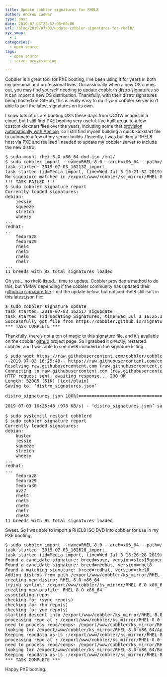 ```yaml
---
title: Update cobbler signatures for RHEL8
author: Andrew Ludwar
type: post
date: 2019-07-03T22:52:03+00:00
url: /blog/2019/07/03/update-cobbler-signatures-for-rhel8/
xyz_smap:
  - 1
categories:
  - open source
tags:
  - open source
  - server provisioning

---
```

Cobbler is a great tool for PXE booting, I&#8217;ve been using it for years in both my personal and professional lives. Occassionally when a new OS comes out, you may find yourself needing to update cobbler&#8217;s distro signatures so it can import a new OS distribution. Thankfully, with their distro signatures being hosted on GitHub, this is really easy to do if your cobbler server isn&#8217;t able to pull the latest signatures on its own.

I know lots of us are booting OS&#8217;s these days from QCOW images in a cloud, but I still find PXE booting very useful. I&#8217;ve built up quite a few custom kickstart files over the years, including some that [provision automatically with Ansible][1], so I still find myself building a quick kickstart file to automate a few of my server builds. Recently, I was building a RHEL8 host via PXE and realised I needed to update my cobbler server to include the new distro:

<pre class="">$ sudo mount rhel-8.0-x86_64-dvd.iso /mnt/
$ sudo cobbler import --name=RHEL-8.0 --arch=x86_64 --path=/mnt
task started: 2019-07-03_162132_import
task started (id=Media import, time=Wed Jul 3 16:21:32 2019)
No signature matched in /export/www/cobbler/ks_mirror/RHEL-8.0-x86_64
!!! TASK FAILED !!!
$ sudo cobbler signature report
Currently loaded signatures:
debian:
	jessie
	squeeze
	stretch
	wheezy
...
redhat:
..
	fedora28
	fedora29
	rhel4
	rhel5
	rhel6
	rhel7
...
11 breeds with 82 total signatures loaded</pre>

Oh yea&#8230; no rhel8 listed&#8230; time to update. Cobbler provides a method to do this, but YMMV depending if the cobbler community has updated their [github.io signature file][2]. I did the update below, but noticed rhel8 still isn&#8217;t in this latest.json file:

<pre class="">$ sudo cobbler signature update
task started: 2019-07-03_162517_sigupdate
task started (id=Updating Signatures, time=Wed Jul 3 16:25:17 2019)
Successfully got file from https://cobbler.github.io/signatures/2.8.x/latest.json
*** TASK COMPLETE ***</pre>

Thankfully, there&#8217;s not a ton of magic to this signature file, and it&#8217;s available on the cobbler [github][3] project page. So I grabbed it directly, restarted cobbler, and I was able to see rhel8 included in the signature listing.

<pre class="">$ sudo wget https://raw.githubusercontent.com/cobbler/cobbler/master/config/cobbler/distro_signatures.json -O distro_signatures.json
--2019-07-03 16:25:48-- https://raw.githubusercontent.com/cobbler/cobbler/master/config/cobbler/distro_signatures.json
Resolving raw.githubusercontent.com (raw.githubusercontent.com)... 151.101.52.133
Connecting to raw.githubusercontent.com (raw.githubusercontent.com)|151.101.52.133|:443... connected.
HTTP request sent, awaiting response... 200 OK
Length: 52085 (51K) [text/plain]
Saving to: ‘distro_signatures.json’

distro_signatures.json 100%[=========================================================================================================================================&gt;] 50.86K --.-KB/s in 0.05s

2019-07-03 16:25:48 (978 KB/s) - ‘distro_signatures.json’ saved [52085/52085]

$ sudo systemctl restart cobblerd
$ sudo cobbler signature report
Currently loaded signatures:
debian:
	buster
	jessie
	squeeze
	stretch
	wheezy
...
redhat:
...
	fedora28
	fedora29
	fedora30
	ovz7
	rhel4
	rhel5
	rhel6
	rhel7
	rhel8
11 breeds with 95 total signatures loaded</pre>

Sweet. So I was able to import a RHEL8 ISO DVD into cobbler for use in my PXE booting.

<pre class="">$ sudo cobbler import --name=RHEL-8.0 --arch=x86_64 --path=/mnt
task started: 2019-07-03_162628_import
task started (id=Media import, time=Wed Jul 3 16:26:28 2019)
Found a candidate signature: breed=suse, version=sles15generic
Found a candidate signature: breed=redhat, version=rhel8
Found a matching signature: breed=redhat, version=rhel8
Adding distros from path /export/www/cobbler/ks_mirror/RHEL-8.0-x86_64:
creating new distro: RHEL-8.0-x86_64
trying symlink: /export/www/cobbler/ks_mirror/RHEL-8.0-x86_64 -&gt; /export/www/cobbler/links/RHEL-8.0-x86_64
creating new profile: RHEL-8.0-x86_64
associating repos
checking for rsync repo(s)
checking for rhn repo(s)
checking for yum repo(s)
starting descent into /export/www/cobbler/ks_mirror/RHEL-8.0-x86_64 for RHEL-8.0-x86_64
processing repo at : /export/www/cobbler/ks_mirror/RHEL-8.0-x86_64/AppStream
need to process repo/comps: /export/www/cobbler/ks_mirror/RHEL-8.0-x86_64/AppStream
looking for /export/www/cobbler/ks_mirror/RHEL-8.0-x86_64/AppStream/repodata/*comps*.xml
Keeping repodata as-is :/export/www/cobbler/ks_mirror/RHEL-8.0-x86_64/AppStream/repodata
processing repo at : /export/www/cobbler/ks_mirror/RHEL-8.0-x86_64/BaseOS
need to process repo/comps: /export/www/cobbler/ks_mirror/RHEL-8.0-x86_64/BaseOS
looking for /export/www/cobbler/ks_mirror/RHEL-8.0-x86_64/BaseOS/repodata/*comps*.xml
Keeping repodata as-is :/export/www/cobbler/ks_mirror/RHEL-8.0-x86_64/BaseOS/repodata
*** TASK COMPLETE ***</pre>

Happy PXE booting.

&nbsp;

&nbsp;

 [1]: https://calgaryrhce.ca/blog/2016/02/03/ansible-pull-and-kickstart-for-one-touch-server-provisioning/
 [2]: https://cobbler.github.io/signatures/2.8.x/latest.json
 [3]: https://github.com/cobbler/cobbler/blob/master/config/cobbler/distro_signatures.json
